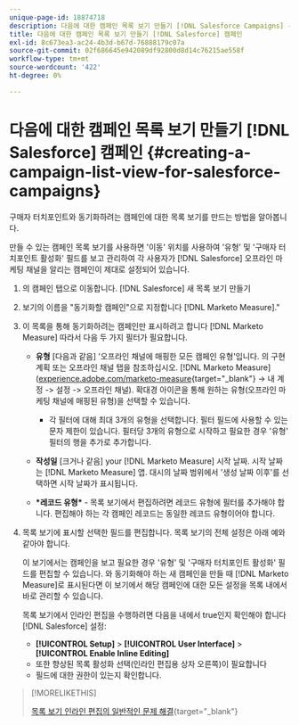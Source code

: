 ```yaml
---
unique-page-id: 18874718
description: 다음에 대한 캠페인 목록 보기 만들기 [!DNL Salesforce Campaigns] - [!DNL Marketo Measure] - 제품 설명서
title: 다음에 대한 캠페인 목록 보기 만들기 [!DNL Salesforce] 캠페인
exl-id: 8c673ea3-ac24-4b3d-b67d-76888179c07a
source-git-commit: 02f686645e942089df92800d8d14c76215ae558f
workflow-type: tm+mt
source-wordcount: '422'
ht-degree: 0%

---
```


# 다음에 대한 캠페인 목록 보기 만들기 [!DNL Salesforce] 캠페인 {#creating-a-campaign-list-view-for-salesforce-campaigns}

구매자 터치포인트와 동기화하려는 캠페인에 대한 목록 보기를 만드는 방법을 알아봅니다.

만들 수 있는 캠페인 목록 보기를 사용하면 &#39;이동&#39; 위치를 사용하여 &#39;유형&#39; 및 &#39;구매자 터치포인트 활성화&#39; 필드를 보고 관리하여 각 사용자가 [!DNL Salesforce] 오프라인 마케팅 채널을 알리는 캠페인이 제대로 설정되어 있습니다.

1. 의 캠페인 탭으로 이동합니다. [!DNL Salesforce] 새 목록 보기 만들기
1. 보기의 이름을 &quot;동기화할 캠페인&quot;으로 지정합니다 [!DNL Marketo Measure].&quot;
1. 이 목록을 통해 동기화하려는 캠페인만 표시하려고 합니다 [!DNL Marketo Measure] 따라서 다음 두 가지 필터가 필요합니다.

   * **유형** [다음과 같음] &#39;오프라인 채널에 매핑한 모든 캠페인 유형&#39;입니다. 의 구현 계획 또는 오프라인 채널 탭을 참조하십시오. [!DNL Marketo Measure] ([experience.adobe.com/marketo-measure](https://experience.adobe.com/marketo-measure){target=&quot;_blank&quot;} -> 내 계정 -> 설정 -> 오프라인 채널). 확대경 아이콘을 통해 원하는 유형(오프라인 마케팅 채널에 매핑된 유형)을 선택할 수 있습니다.

      * 각 필터에 대해 최대 3개의 유형을 선택합니다. 필터 필드에 사용할 수 있는 문자 제한이 있습니다. 필터당 3개의 유형으로 시작하고 필요한 경우 &#39;유형&#39; 필터의 행을 추가로 추가합니다.
   * **작성일** [크거나 같음] your [!DNL Marketo Measure] 시작 날짜. 시작 날짜는 [!DNL Marketo Measure] 앱. 대시의 날짜 범위에서 &#39;생성 날짜 이후&#39;를 선택하면 시작 날짜가 표시됩니다.
   * **&#42;레코드 유형&#42;** - 목록 보기에서 편집하려면 레코드 유형에 필터를 추가해야 합니다. 편집해야 하는 각 캠페인 레코드는 동일한 레코드 유형이어야 합니다.


1. 목록 보기에 표시할 선택한 필드를 편집합니다. 목록 보기의 전체 설정은 아래 예와 같아야 합니다.

   이 보기에서는 캠페인을 보고 필요한 경우 &#39;유형&#39; 및 &#39;구매자 터치포인트 활성화&#39; 필드를 편집할 수 있습니다. 와 동기화해야 하는 새 캠페인을 만들 때 [!DNL Marketo Measure]로 표시된다면 이 보기에서 해당 캠페인에 대한 모든 설정을 목록 내에서 바로 관리할 수 있습니다.

   목록 보기에서 인라인 편집을 수행하려면 다음을 내에서 true인지 확인해야 합니다 [!DNL Salesforce] 설정:

   * **[!UICONTROL Setup]** > **[!UICONTROL User Interface]** > **[!UICONTROL Enable Inline Editing]**
   * 또한 향상된 목록 활성화 선택(인라인 편집용 상자 오른쪽)이 필요합니다
   * 필드에 대한 권한이 있는지 확인합니다.

>[!MORELIKETHIS]
>
>[목록 보기 인라인 편집의 일반적인 문제 해결](http://help.salesforce.com/articleView?id=000003911&amp;language=en_US&amp;type=1){target=&quot;_blank&quot;}
